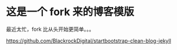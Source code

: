 # 这是一个 fork 来的博客模版
最近太忙，fork 比从头开始更简单。。。

<https://github.com/BlackrockDigital/startbootstrap-clean-blog-jekyll>
